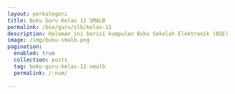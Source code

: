 ```yaml
---
layout: perkategori
title: Buku Guru Kelas 11 SMALB
permalink: /bse/guru/slb/kelas-11
description: Halaman ini berisi kumpulan Buku Sekolah Elektronik (BSE) Buku Guru Satuan Pendidikan SMALB Kelas 11.
image: /img/buku-smalb.png
pagination: 
  enabled: true
  collection: posts
  tag: buku-guru-kelas-11-smalb
  permalink: /:num/
  
---
```

